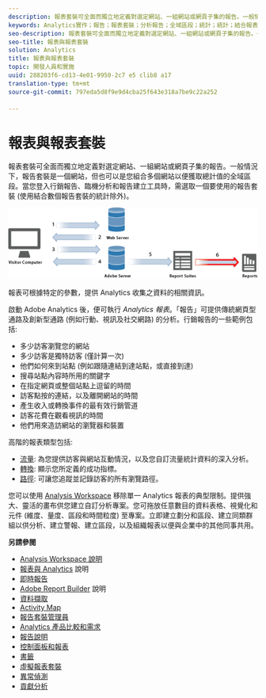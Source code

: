 ```yaml
---
description: 報表套裝可全面而獨立地定義對選定網站、一組網站或網頁子集的報告。一般情況下，報告套裝是一個網站，但也可以是您組合多個網站以便獲取總計值的全域區段。當您登入行銷報告、臨機分析和報告建立工具時，需選取一個要使用的報告套裝 (使用結合數個報告套裝的統計除外)。
keywords: Analytics實作；報告；報表套裝；分析報告；全域區段；統計；統計；結合報表套裝；流量；轉換；路徑
seo-description: 報表套裝可全面而獨立地定義對選定網站、一組網站或網頁子集的報告。一般情況下，報告套裝是一個網站，但也可以是您組合多個網站以便獲取總計值的全域區段。當您登入行銷報告、臨機分析和報告建立工具時，需選取一個要使用的報告套裝 (使用結合數個報告套裝的統計除外)。
seo-title: 報表與報表套裝
solution: Analytics
title: 報表與報表套裝
topic: 開發人員和實施
uuid: 288203f6-cd13-4e01-9950-2c7 e5 clib8 a17
translation-type: tm+mt
source-git-commit: 797eda5d8f9e9d4cba25f643e318a7be9c22a252

---
```



# 報表與報表套裝

報表套裝可全面而獨立地定義對選定網站、一組網站或網頁子集的報告。一般情況下，報告套裝是一個網站，但也可以是您組合多個網站以便獲取總計值的全域區段。當您登入行銷報告、臨機分析和報告建立工具時，需選取一個要使用的報告套裝 (使用結合數個報告套裝的統計除外)。

![](assets/how-data-is-collected-6.png)

報表可根據特定的參數，提供 Analytics 收集之資料的相關資訊。

啟動 Adobe Analytics 後，便可執行 *Analytics 報表*。「報告」可提供傳統網頁型通路及創新型通路 (例如行動、視訊及社交網路) 的分析。行銷報告的一些範例包括:

* 多少訪客瀏覽您的網站
* 多少訪客是獨特訪客 (僅計算一次)
* 他們如何來到站點 (例如跟隨連結到達站點，或直接到達)
* 搜尋站點內容時所用的關鍵字
* 在指定網頁或整個站點上逗留的時間
* 訪客點按的連結，以及離開網站的時間
* 產生收入或轉換事件的最有效行銷管道
* 訪客花費在觀看視訊的時間
* 他們用來造訪網站的瀏覽器和裝置

高階的報表類型包括: 

* [流量](https://marketing.adobe.com/resources/help/en_US/reference/reports_traffic.html): 為您提供訪客與網站互動情況，以及您自訂流量統計資料的深入分析。
* [轉換](https://marketing.adobe.com/resources/help/en_US/reference/reports_conversion.html): 顯示您所定義的成功指標。
* [路徑](https://marketing.adobe.com/resources/help/en_US/reference/reports_paths.html): 可讓您追蹤並記錄訪客的所有瀏覽路徑。

您可以使用 [Analysis Workspace](https://marketing.adobe.com/resources/help/en_US/analytics/analysis-workspace/) 移除單一 Analytics 報表的典型限制。提供強大、靈活的畫布供您建立自訂分析專案。您可拖放任意數目的資料表格、視覺化和元件 (維度、量度、區段和時間粒度) 至專案。立即建立劃分和區段、建立同類群組以供分析、建立警報、建立區段，以及組織報表以便與企業中的其他同事共用。

<p class="head"> <b>另請參閱</b> </p>

* [Analysis Workspace 說明](https://marketing.adobe.com/resources/help/en_US/analytics/analysis-workspace/)
* [報表與 Analytics](https://marketing.adobe.com/resources/help/en_US/sc/user/) 說明
* [即時報告](https://marketing.adobe.com/resources/help/en_US/reference/realtime.html)
* [Adobe Report Builder](https://marketing.adobe.com/resources/help/en_US/arb/) 說明
* [資料擷取](https://marketing.adobe.com/resources/help/en_US/sc/user/data_extract.html)
* [Activity Map](https://marketing.adobe.com/resources/help/en_US/analytics/activitymap/)
* [報告套裝管理員](https://marketing.adobe.com/resources/help/en_US/reference/report_suites_admin.html)
* [Analytics 產品比較和需求](https://marketing.adobe.com/resources/help/en_US/reference/analytics-product-comparison.html)
* [報告說明](https://marketing.adobe.com/resources/help/en_US/reference/reports_descriptions.html)
* [控制面板和報表](https://marketing.adobe.com/resources/help/en_US/sc/user/dashboard.html)
* [書籤](https://marketing.adobe.com/resources/help/en_US/insight/client/c_bookmark_about.html)
* [虛擬報表套裝](https://marketing.adobe.com/resources/help/en_US/reference/virtual-report-suites.html)
* [異常偵測](https://marketing.adobe.com/resources/help/en_US/arb/anomaly_detection.html)
* [貢獻分析](https://marketing.adobe.com/resources/help/en_US/analytics/contribution/ca_main.html)

